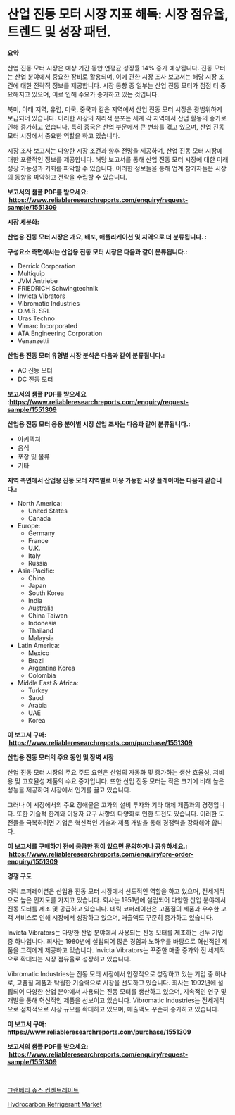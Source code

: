 <p><h1>산업 진동 모터 시장 지표 해독: 시장 점유율, 트렌드 및 성장 패턴.</h1></p><p><strong>요약</strong></p>
<p><p>산업 진동 모터 시장은 예상 기간 동안 연평균 성장률 14% 증가 예상됩니다. 진동 모터는 산업 분야에서 중요한 장비로 활용되며, 이에 관한 시장 조사 보고서는 해당 시장 조건에 대한 전략적 정보를 제공합니다. 시장 동향 중 일부는 산업 진동 모터가 점점 더 중요해지고 있으며, 이로 인해 수요가 증가하고 있는 것입니다. </p><p>북미, 아태 지역, 유럽, 미국, 중국과 같은 지역에서 산업 진동 모터 시장은 광범위하게 보급되어 있습니다. 이러한 시장의 지리적 분포는 세계 각 지역에서 산업 활동의 증가로 인해 증가하고 있습니다. 특히 중국은 산업 부문에서 큰 변화를 겪고 있으며, 산업 진동 모터 시장에서 중요한 역할을 하고 있습니다.</p><p>시장 조사 보고서는 다양한 시장 조건과 향후 전망을 제공하며, 산업 진동 모터 시장에 대한 포괄적인 정보를 제공합니다. 해당 보고서를 통해 산업 진동 모터 시장에 대한 미래 성장 가능성과 기회를 파악할 수 있습니다. 이러한 정보들을 통해 업계 참가자들은 시장의 동향을 파악하고 전략을 수립할 수 있습니다.</p></p>
<p><strong>보고서의 샘플 PDF를 받으세요: &nbsp;<a href="https://www.reliableresearchreports.com/enquiry/request-sample/1551309">https://www.reliableresearchreports.com/enquiry/request-sample/1551309</a></strong></p>
<p><strong>시장 세분화:</strong></p>
<p><strong> 산업용 진동 모터 시장은 개요, 배포, 애플리케이션 및 지역으로 더 분류됩니다. :</strong></p>
<p><strong>구성요소 측면에서는 산업용 진동 모터 시장은 다음과 같이 분류됩니다.:</strong></p>
<p><ul><li>Derrick Corporation</li><li>Multiquip</li><li>JVM Antriebe</li><li>FRIEDRICH Schwingtechnik</li><li>Invicta Vibrators</li><li>Vibromatic Industries</li><li>O.M.B. SRL</li><li>Uras Techno</li><li>Vimarc Incorporated</li><li>ATA Engineering Corporation</li><li>Venanzetti</li></ul></p>
<p><strong> 산업용 진동 모터 유형별 시장 분석은 다음과 같이 분류됩니다.:</strong></p>
<p><ul><li>AC 진동 모터</li><li>DC 진동 모터</li></ul></p>
<p><strong>보고서의 샘플 PDF를 받으세요 :<a href="https://www.reliableresearchreports.com/enquiry/request-sample/1551309">https://www.reliableresearchreports.com/enquiry/request-sample/1551309</a></strong></p>
<p><strong> 산업용 진동 모터 응용 분야별 시장 산업 조사는 다음과 같이 분류됩니다.:</strong></p>
<p><ul><li>아키텍처</li><li>음식</li><li>포장 및 물류</li><li>기타</li></ul></p>
<p><strong>지역 측면에서 산업용 진동 모터 지역별로 이용 가능한 시장 플레이어는 다음과 같습니다.:</strong></p>
<p><ul>
    <li>
        North America:
        <ul>
            <li>United States</li>
            <li>Canada</li>
        </ul>
    </li>
    <li>
        Europe:
        <ul>
            <li>Germany</li>
            <li>France</li>
            <li>U.K.</li>
            <li>Italy</li>
            <li>Russia</li>
        </ul>
    </li>
    <li>
        Asia-Pacific:
        <ul>
            <li>China</li>
            <li>Japan</li>
            <li>South Korea</li>
            <li>India</li>
            <li>Australia</li>
            <li>China Taiwan</li>
            <li>Indonesia</li>
            <li>Thailand</li>
            <li>Malaysia</li>
        </ul>
    </li>
    <li>
        Latin America:
        <ul>
            <li>Mexico</li>
            <li>Brazil</li>
            <li>Argentina Korea</li>
            <li>Colombia</li>
        </ul>
    </li>
    <li>
        Middle East & Africa:
        <ul>
            <li>Turkey</li>
            <li>Saudi</li>
            <li>Arabia</li>
            <li>UAE</li>
            <li>Korea</li>
        </ul>
    </li>
    </ul></p>
<p><strong>이 보고서 구매: &nbsp;<a href="https://www.reliableresearchreports.com/purchase/1551309">https://www.reliableresearchreports.com/purchase/1551309</a></strong></p>
<p><strong>산업용 진동 모터의 주요 동인 및 장벽 시장</strong></p>
<p><p>산업 진동 모터 시장의 주요 주도 요인은 산업의 자동화 및 증가하는 생산 효율성, 저비용 및 고효율성 제품의 수요 증가입니다. 또한 산업 진동 모터는 작은 크기에 비해 높은 성능을 제공하여 시장에서 인기를 끌고 있습니다. </p><p>그러나 이 시장에서의 주요 장애물은 고가의 설비 투자와 기타 대체 제품과의 경쟁입니다. 또한 기술적 한계와 이용자 요구 사항의 다양화로 인한 도전도 있습니다. 이러한 도전들을 극복하려면 기업은 혁신적인 기술과 제품 개발을 통해 경쟁력을 강화해야 합니다.</p></p>
<p><strong>이 보고서를 구매하기 전에 궁금한 점이 있으면 문의하거나 공유하세요.: &nbsp;<a href="https://www.reliableresearchreports.com/enquiry/pre-order-enquiry/1551309">https://www.reliableresearchreports.com/enquiry/pre-order-enquiry/1551309</a></strong></p>
<p><strong>경쟁 구도</strong></p>
<p><p>데릭 코퍼레이션은 산업용 진동 모터 시장에서 선도적인 역할을 하고 있으며, 전세계적으로 높은 인지도를 가지고 있습니다. 회사는 1951년에 설립되어 다양한 산업 분야에서 진동 모터를 제조 및 공급하고 있습니다. 데릭 코퍼레이션은 고품질의 제품과 우수한 고객 서비스로 인해 시장에서 성장하고 있으며, 매출액도 꾸준히 증가하고 있습니다.</p><p>Invicta Vibrators는 다양한 산업 분야에서 사용되는 진동 모터를 제조하는 선두 기업 중 하나입니다. 회사는 1980년에 설립되어 많은 경험과 노하우를 바탕으로 혁신적인 제품을 고객에게 제공하고 있습니다. Invicta Vibrators는 꾸준한 매출 증가와 전 세계적으로 확대되는 시장 점유율로 성장하고 있습니다.</p><p>Vibromatic Industries는 진동 모터 시장에서 안정적으로 성장하고 있는 기업 중 하나로, 고품질 제품과 탁월한 기술력으로 시장을 선도하고 있습니다. 회사는 1992년에 설립되어 다양한 산업 분야에서 사용되는 진동 모터를 생산하고 있으며, 지속적인 연구 및 개발을 통해 혁신적인 제품을 선보이고 있습니다. Vibromatic Industries는 전세계적으로 점차적으로 시장 규모를 확대하고 있으며, 매출액도 꾸준히 증가하고 있습니다.</p></p>
<p><strong>이 보고서 구매: &nbsp; <a href="https://www.reliableresearchreports.com/purchase/1551309">https://www.reliableresearchreports.com/purchase/1551309</a></strong></p>
<p><strong>보고서의 샘플 PDF를 받으세요: &nbsp;<a href="https://www.reliableresearchreports.com/enquiry/request-sample/1551309">https://www.reliableresearchreports.com/enquiry/request-sample/1551309</a></strong><strong></strong></p>
<p>&nbsp;</p>
<p><p><a href="https://github.com/trmesnao7959541/Market-Research-Report-List-1/blob/main/85392316767.md">크랜베리 쥬스 컨센트레이트</a></p><p><a href="https://mire-aunt-385.notion.site/Hydrocarbon-Refrigerant-Market-Size-2024-2031-Global-Industrial-Analysis-Key-Geographical-Regions-f99cba176bf34b8eb72b604e52597b6a">Hydrocarbon Refrigerant Market</a></p></p>